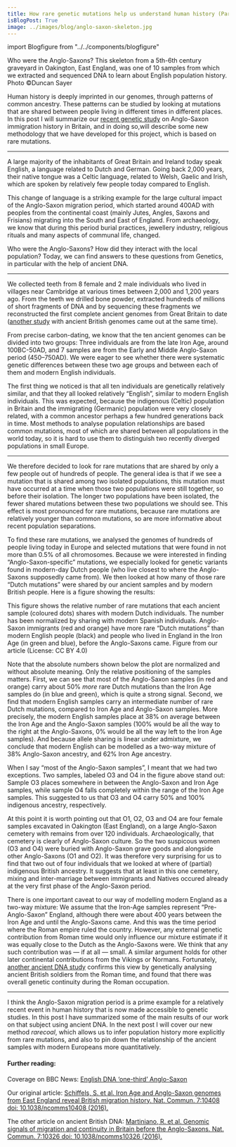 ```yaml
---
title: How rare genetic mutations help us understand human history (Part I)
isBlogPost: True
image: ../images/blog/anglo-saxon-skeleton.jpg
---
```


import Blogfigure from "../../components/blogfigure"
 

<Blogfigure relPath="images/blog/anglo-saxon-skeleton.jpg" width={10} altText="A human skeleton from an excavated early Anglo-Saxon period cemetery">
  Who were the Anglo-Saxons? This skeleton from a 5th-6th century graveyard in
  Oakington, East England, was one of 10 samples from which we extracted and
  sequenced DNA to learn about English population history. Photo ©Duncan Sayer
</Blogfigure>


Human history is deeply imprinted in our genomes, through patterns of common
ancestry. These patterns can be studied by looking at mutations that are shared
between people living in different times in different places. In this post I
will summarize our [recent genetic
study](http://www.nature.com/ncomms/2016/160119/ncomms10408/full/ncomms10408.html)
on Anglo-Saxon immigration history in Britain, and in doing so,will describe
some new methodology that we have developed for this project, which is based on
rare mutations.

*****

A large majority of the inhabitants of Great Britain and Ireland today speak
English, a language related to Dutch and German. Going back 2,000 years, their
native tongue was a Celtic language, related to Welsh, Gaelic and Irish, which
are spoken by relatively few people today compared to English.

This change of language is a striking example for the large cultural impact of
the Anglo-Saxon migration period, which started around 400AD with peoples from
the continental coast (mainly Jutes, Angles, Saxons and Frisians) migrating into
the South and East of England. From archaeology, we know that during this period
burial practices, jewellery industry, religious rituals and many aspects of
communal life, changed.

Who were the Anglo-Saxons? How did they interact with the local population?
Today, we can find answers to these questions from Genetics, in particular with
the help of ancient DNA.

*****

We collected teeth from 8 female and 2 male individuals who lived in villages
near Cambridge at various times between 2,000 and 1,200 years ago. From the
teeth we drilled bone powder, extracted hundreds of millions of short fragments
of DNA and by sequencing these fragments we reconstructed the first complete
ancient genomes from Great Britain to date ([another
study](http://www.nature.com/ncomms/2016/160119/ncomms10326/full/ncomms10326.html)
with ancient British genomes came out at the same time).

From precise carbon-dating, we know that the ten ancient genomes can be divided
into two groups: Three individuals are from the late Iron Age, around
100BC-50AD, and 7 samples are from the Early and Middle Anglo-Saxon period
(450–750AD). We were eager to see whether there were systematic genetic
differences between these two age groups and between each of them and modern
English individuals.

The first thing we noticed is that all ten individuals are genetically
relatively similar, and that they all looked relatively “English”, similar to
modern English individuals. This was expected, because the indigenous (Celtic)
population in Britain and the immigrating (Germanic) population were very
closely related, with a common ancestor perhaps a few hundred generations back
in time. Most methods to analyse population relationships are based common
mutations, most of which are shared between all populations in the world today,
so it is hard to use them to distinguish two recently diverged populations in
small Europe.

*****

We therefore decided to look for rare mutations that are shared by only a few
people out of hundreds of people. The general idea is that if we see a mutation
that is shared among two isolated populations, this mutation must have occurred
at a time when those two populations were still together, so before their
isolation. The longer two populations have been isolated, the fewer shared
mutations between these two populations we should see. This effect is most
pronounced for rare mutations, because rare mutations are relatively younger
than common mutations, so are more informative about recent population
separations.

To find these rare mutations, we analysed the genomes of hundreds of people
living today in Europe and selected mutations that were found in not more than
0.5% of all chromosomes. Because we were interested in finding
“Anglo-Saxon-specific” mutations, we especially looked for genetic variants
found in modern-day Dutch people (who live closest to where the Anglo-Saxons
supposedly came from). We then looked at how many of those rare “Dutch
mutations” were shared by our ancient samples and by modern British people. Here
is a figure showing the results:

<Blogfigure relPath="images/blog/anglo-saxon-ras-model.jpg" altText="A chart showing relative rare allele sharing of various ancient and present-day individuals from England">
  This figure shows the relative number of rare mutations that each ancient sample
(coloured dots) shares with modern Dutch individuals. The number has been
normalized by sharing with modern Spanish individuals. Anglo-Saxon immigrants
(red and orange) have more rare “Dutch mutations” than modern English people
(black) and people who lived in England in the Iron Age (in green and blue),
before the Anglo-Saxons came. Figure from our article (License: CC BY 4.0)</Blogfigure>

Note that the absolute numbers shown below the plot are normalized and without
absolute meaning. Only the relative positioning of the samples matters. First,
we can see that most of the Anglo-Saxon samples (in red and orange) carry about
50% *more* rare Dutch mutations than the Iron Age samples do (in blue and
green), which is quite a strong signal. Second, we find that modern English
samples carry an intermediate number of rare Dutch mutations, compared to Iron
Age and Anglo-Saxon samples. More precisely, the modern English samples place at
38% on average between the Iron Age and the Anglo-Saxon samples (100% would be
all the way to the right at the Anglo-Saxons, 0% would be all the way left to
the Iron Age samples). And because allele sharing is linear under admixture, we
conclude that modern English can be modelled as a two-way mixture of 38%
Anglo-Saxon ancestry, and 62% Iron Age ancestry.

When I say “most of the Anglo-Saxon samples”, I meant that we had two
exceptions. Two samples, labeled O3 and O4 in the figure above stand out: Sample
O3 places somewhere in between the Anglo-Saxon and Iron Age samples, while
sample O4 falls completely within the range of the Iron Age samples. This
suggested to us that O3 and O4 carry 50% and 100% indigenous ancestry,
respectively.

At this point it is worth pointing out that O1, O2, O3 and O4 are four female
samples excavated in Oakington (East England), on a large Anglo-Saxon cemetery
with remains from over 120 individuals. Archaeologically, that cemetery is
clearly of Anglo-Saxon culture. So the two suspicous women (O3 and O4) were
buried with Anglo-Saxon grave goods and alongside other Anglo-Saxons (O1 and
O2). It was therefore very surprising for us to find that two out of four
individuals that we looked at where of (partial) indigenous British ancestry. It
suggests that at least in this one cemetery, mixing and inter-marriage between
immigrants and Natives occured already at the very first phase of the
Anglo-Saxon period.

There is one important caveat to our way of modelling modern England as a
two-way mixture: We assume that the Iron-Age samples represent “Pre-Anglo-Saxon”
England, although there were about 400 years between the Iron Age and until the
Anglo-Saxons came. And this was the time period where the Roman empire ruled the
country. However, any external genetic contribution from Roman time would only
influence our mixture estimate if it was equally close to the Dutch as the
Anglo-Saxons were. We think that any such contribution was — if at all — small.
A similar argument holds for other later continental contributions from the
Vikings or Normans. Fortunately, [another ancient DNA
study](http://www.nature.com/ncomms/2016/160119/ncomms10326/full/ncomms10326.html)
confirms this view by genetically analysing ancient British soldiers from the
Roman time, and found that there was overall genetic continuity during the Roman
occupation.

*****

I think the Anglo-Saxon migration period is a prime example for a relatively
recent event in human history that is now made accessible to genetic studies. In
this post I have summarized some of the main results of our work on that subject
using ancient DNA. In the next post I will cover our new method *rarecoal*,
which allows us to infer population history more explicitly from rare mutations,
and also to pin down the relationship of the ancient samples with modern
Europeans more quantitatively.

#### Further reading:

Coverage on BBC News: [English DNA ‘one-third’
Anglo-Saxon](http://www.bbc.com/news/science-environment-35344663)

Our original article: [Schiffels, S. et al. Iron Age and Anglo-Saxon genomes
from East England reveal British migration history. Nat. Commun. 7:10408 doi:
10.1038/ncomms10408
(2016).](http://www.nature.com/ncomms/2016/160119/ncomms10408/full/ncomms10408.html)

The other article on ancient British DNA: [Martiniano, R. et al. Genomic signals
of migration and continuity in Britain before the Anglo-Saxons. Nat. Commun.
7:10326 doi: 10.1038/ncomms10326
(2016).](http://www.nature.com/ncomms/2016/160119/ncomms10326/full/ncomms10326.html)
